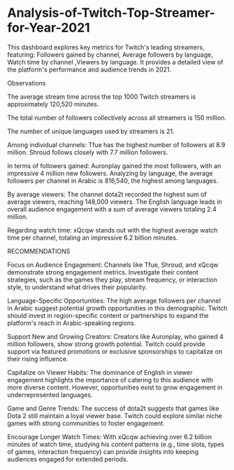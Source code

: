 # Analysis-of-Twitch-Top-Streamer-for-Year-2021
This dashboard explores key metrics for Twitch's leading streamers, featuring: Followers gained by channel, Average followers by language, Watch time by channel ,Viewers by language. It provides a detailed view of the platform's performance and audience trends in 2021.

Observations

The average stream time across the top 1000 Twitch streamers is approximately 120,520 minutes.

The total number of followers collectively across all streamers is 150 million.

The number of unique languages used by streamers is 21.

Among individual channels:
Tfue has the highest number of followers at 8.9 million.
Shroud follows closely with 7.7 million followers.

In terms of followers gained:
Auronplay gained the most followers, with an impressive 4 million new followers.
Analyzing by language, the average followers per channel in Arabic is 816,540, the highest among languages.

By average viewers:
The channel dota2t recorded the highest sum of average viewers, reaching 148,000 viewers.
The English language leads in overall audience engagement with a sum of average viewers totaling 2.4 million.

Regarding watch time:
xQcqw stands out with the highest average watch time per channel, totaling an impressive 6.2 billion minutes.

RECOMMENDATIONS

Focus on Audience Engagement:
Channels like Tfue, Shroud, and xQcqw demonstrate strong engagement metrics. Investigate their content strategies, such as the games they play, stream frequency, or interaction style, to understand what drives their popularity.

Language-Specific Opportunities:
The high average followers per channel in Arabic suggest potential growth opportunities in this demographic. Twitch should invest in region-specific content or partnerships to expand the platform's reach in Arabic-speaking regions.

Support New and Growing Creators:
Creators like Auronplay, who gained 4 million followers, show strong growth potential. Twitch could provide support via featured promotions or exclusive sponsorships to capitalize on their rising influence.

Capitalize on Viewer Habits:
The dominance of English in viewer engagement highlights the importance of catering to this audience with more diverse content. However, opportunities exist to grow engagement in underrepresented languages.

Game and Genre Trends:
The success of dota2t suggests that games like Dota 2 still maintain a loyal viewer base. Twitch could explore similar niche games with strong communities to foster engagement.

Encourage Longer Watch Times:
With xQcqw achieving over 6.2 billion minutes of watch time, studying his content patterns (e.g., time slots, types of games, interaction frequency) can provide insights into keeping audiences engaged for extended periods.
 
